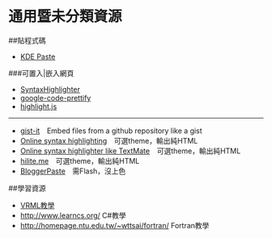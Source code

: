 # 通用暨未分類資源

##貼程式碼
* [KDE Paste](https://paste.kde.org/)

###可置入|嵌入網頁
* [SyntaxHighlighter](http://alexgorbatchev.com/SyntaxHighlighter/)
* [google-code-prettify](https://github.com/google/code-prettify)
* [highlight.js](https://highlightjs.org/)
-----
* [gist-it](https://gist-it.appspot.com/)　Embed files from a github repository like a gist
* [Online syntax highlighting](http://tohtml.com/)　可選theme，輸出純HTML
* [Online syntax highlighter like TextMate](http://markup.su/highlighter/)　可選theme，輸出純HTML
* [hilite.me](http://hilite.me/)　可選theme，輸出純HTML
* [BloggerPaste](http://francois.schnell.free.fr/tools/BloggerPaste/BloggerPaste.html)　需Flash，沒上色

##學習資源
* [VRML教學](http://www.sdsc.edu/~moreland/courses/Siggraph98/vrml97/slides/mt0000.htm)
* <http://www.learncs.org/> C#教學
* <http://homepage.ntu.edu.tw/~wttsai/fortran/> Fortran教學